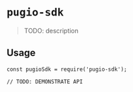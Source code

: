 # `pugio-sdk`

> TODO: description

## Usage

```
const pugioSdk = require('pugio-sdk');

// TODO: DEMONSTRATE API
```
